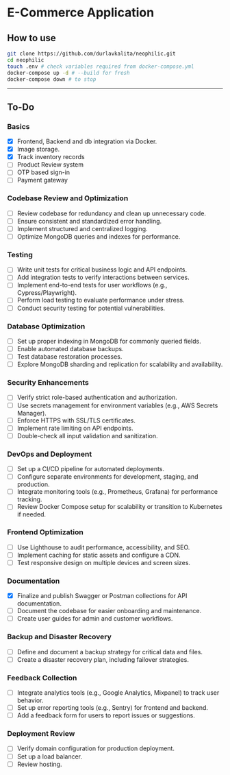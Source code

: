 # E-Commerce Application

## How to use

```bash
git clone https://github.com/durlavkalita/neophilic.git
cd neophilic
touch .env # check variables required from docker-compose.yml
docker-compose up -d # --build for fresh
docker-compose down # to stop
```
---

## To-Do

### Basics
- [x] Frontend, Backend and db integration via Docker.
- [x] Image storage.
- [x] Track inventory records
- [ ] Product Review system
- [ ] OTP based sign-in
- [ ] Payment gateway

### Codebase Review and Optimization
- [ ] Review codebase for redundancy and clean up unnecessary code.
- [ ] Ensure consistent and standardized error handling.
- [ ] Implement structured and centralized logging.
- [ ] Optimize MongoDB queries and indexes for performance.

### Testing
- [ ] Write unit tests for critical business logic and API endpoints.
- [ ] Add integration tests to verify interactions between services.
- [ ] Implement end-to-end tests for user workflows (e.g., Cypress/Playwright).
- [ ] Perform load testing to evaluate performance under stress.
- [ ] Conduct security testing for potential vulnerabilities.

### Database Optimization
- [ ] Set up proper indexing in MongoDB for commonly queried fields.
- [ ] Enable automated database backups.
- [ ] Test database restoration processes.
- [ ] Explore MongoDB sharding and replication for scalability and availability.

### Security Enhancements
- [ ] Verify strict role-based authentication and authorization.
- [ ] Use secrets management for environment variables (e.g., AWS Secrets Manager).
- [ ] Enforce HTTPS with SSL/TLS certificates.
- [ ] Implement rate limiting on API endpoints.
- [ ] Double-check all input validation and sanitization.

### DevOps and Deployment
- [ ] Set up a CI/CD pipeline for automated deployments.
- [ ] Configure separate environments for development, staging, and production.
- [ ] Integrate monitoring tools (e.g., Prometheus, Grafana) for performance tracking.
- [ ] Review Docker Compose setup for scalability or transition to Kubernetes if needed.

### Frontend Optimization
- [ ] Use Lighthouse to audit performance, accessibility, and SEO.
- [ ] Implement caching for static assets and configure a CDN.
- [ ] Test responsive design on multiple devices and screen sizes.

### Documentation
- [x] Finalize and publish Swagger or Postman collections for API documentation.
- [ ] Document the codebase for easier onboarding and maintenance.
- [ ] Create user guides for admin and customer workflows.

### Backup and Disaster Recovery
- [ ] Define and document a backup strategy for critical data and files.
- [ ] Create a disaster recovery plan, including failover strategies.

### Feedback Collection
- [ ] Integrate analytics tools (e.g., Google Analytics, Mixpanel) to track user behavior.
- [ ] Set up error reporting tools (e.g., Sentry) for frontend and backend.
- [ ] Add a feedback form for users to report issues or suggestions.

### Deployment Review
- [ ] Verify domain configuration for production deployment.
- [ ] Set up a load balancer.
- [ ] Review hosting.
